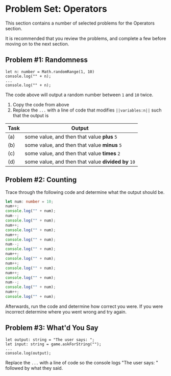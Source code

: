 # Problem Set: Operators

This section contains a number of selected problems for the Operators section.

It is recommended that you review the problems, and complete a few before moving on to the next section.

## Problem #1: Randomness

```typescript-ignore
let n: number = Math.randomRange(1, 10)
console.log("" + n);
...
console.log("" + n);
```

The code above will output a random number between ``1`` and ``10`` twice. 

1. Copy the code from above
2. Replace the ``...`` with a line of code that modifies ``||variables:n||`` such that the output is 

| Task | Output |
|---|---|
|(a)|some value, and then that value **plus** ``5``|
|(b)|some value, and then that value **minus** ``5``|
|(c)|some value, and then that value **times** ``2``|
|(d)|some value, and then that value **divided by** ``10``|


## Problem #2: Counting 

Trace through the following code and determine what the output should be.

```typescript
let num: number = 10;
num++;
console.log("" + num);
num--;
console.log("" + num);
num++;
console.log("" + num);
num++;
console.log("" + num);
num--;
console.log("" + num);
num++;
console.log("" + num);
num++;
console.log("" + num);
num++;
console.log("" + num);
num--;
console.log("" + num);
num++;
console.log("" + num);
```

Afterwards, run the code and determine how correct you were. If you were incorrect determine where you went wrong and try again.

## Problem #3: What'd You Say

```typescript-ignore
let output: string = "The user says: ";
let input: string = game.askForString("");
...
console.log(output);
```

Replace the ``...`` with a line of code so the console logs "The user says: " followed by what they said.